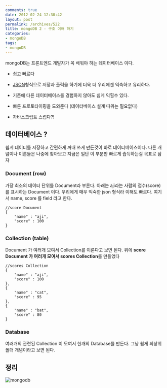 ```yaml
---
comments: true
date: 2012-02-24 12:30:42
layout: post
permalink: /archives/522
title: mongoDB 2 - 구조 이해 하기
categories:
- mongoDB
tags:
- mongoDB
---
```


mongoDB는 프론트엔드 개발자가 꼭 배워야 하는 데이터베이스 이다.







  * 쉽고 빠르다


  * [JSON](http://www.json.org/)형식으로 저장과 출력을 하기에 더욱 더 우리에겐 익숙하고 유리하다.


  * 기존에 다른 데이터베이스를 경험하지 않아도 쉽게 익힐수 있다. 


  * 빠른 프로토타이핑을 도와준다 (데이터베이스 설계 따위는 필요없다)


  * 자바스크립트 스럽다?!





## 데이터베이스 ?





쉽게 데이터를 저장하고 간편하게 꺼내 쓰게 만든것이 바로 데이터베이스이다. 다른 개념이나 이론들은 나중에 찾아보고 지금은 일단 이 부분만 빠르게 습득하는걸 목표로 삼자





### Document (row)





가장 최소의 데이터 단위를  Document라 부른다. 아래는 aji라는 사람의 점수(score)를 표시하는  Document 이다. 우리에게 매우 익숙한 json 형식라 이해도 빠르다.  여기서  name, score 를 field 라고 한다.




    
    //score Document
    {
        "name" : "aji",
        "score" : 100 
    }
    





### Collection (table)





Document 가 여러개 모여서 Collection를 이룬다고 보면 된다. 위에 **score Document 가 여러개 모여서 scores Collection**를 만들었다




    
    //scores Collection
    {
        "name" : "aji",
        "score" : 100 
    },
    {
        "name" : "cat",
        "score" : 95 
    },
    {
        "name" : "bat",
        "score" : 80 
    }
    





### Database





여러개의 관련된 Collection 이 모여서 한개의 Database를 만든다. 그냥 쉽게 최상위 폴더 개념이라고 보면 된다.





## 정리





![mongodb](https://img.skitch.com/20120226-xgx3e177a5ihgup2qin926ndqs.png)



